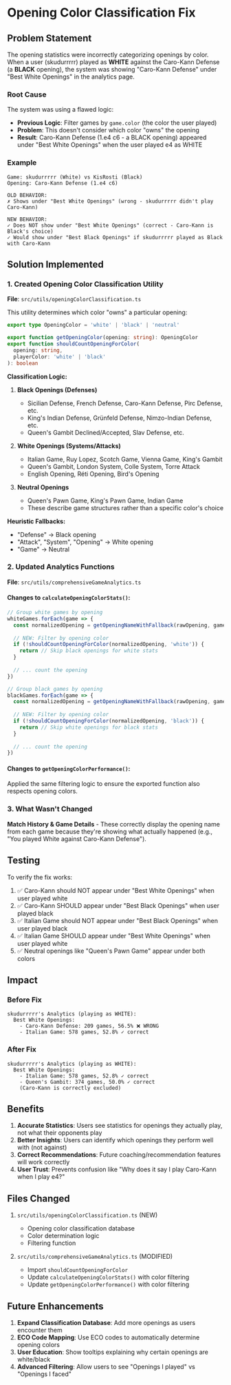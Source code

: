 # Opening Color Classification Fix

## Problem Statement

The opening statistics were incorrectly categorizing openings by color. When a user (skudurrrrr) played as **WHITE** against the Caro-Kann Defense (a **BLACK** opening), the system was showing "Caro-Kann Defense" under "Best White Openings" in the analytics page.

### Root Cause

The system was using a flawed logic:
- **Previous Logic**: Filter games by `game.color` (the color the user played)
- **Problem**: This doesn't consider which color "owns" the opening
- **Result**: Caro-Kann Defense (1.e4 c6 - a BLACK opening) appeared under "Best White Openings" when the user played e4 as WHITE

### Example

```
Game: skudurrrrr (White) vs KisRosti (Black)
Opening: Caro-Kann Defense (1.e4 c6)

OLD BEHAVIOR:
✗ Shows under "Best White Openings" (wrong - skudurrrrr didn't play Caro-Kann)

NEW BEHAVIOR:
✓ Does NOT show under "Best White Openings" (correct - Caro-Kann is Black's choice)
✓ Would show under "Best Black Openings" if skudurrrrr played as Black with Caro-Kann
```

## Solution Implemented

### 1. Created Opening Color Classification Utility

**File**: `src/utils/openingColorClassification.ts`

This utility determines which color "owns" a particular opening:

```typescript
export type OpeningColor = 'white' | 'black' | 'neutral'

export function getOpeningColor(opening: string): OpeningColor
export function shouldCountOpeningForColor(
  opening: string,
  playerColor: 'white' | 'black'
): boolean
```

**Classification Logic:**

1. **Black Openings (Defenses)**
   - Sicilian Defense, French Defense, Caro-Kann Defense, Pirc Defense, etc.
   - King's Indian Defense, Grünfeld Defense, Nimzo-Indian Defense, etc.
   - Queen's Gambit Declined/Accepted, Slav Defense, etc.

2. **White Openings (Systems/Attacks)**
   - Italian Game, Ruy Lopez, Scotch Game, Vienna Game, King's Gambit
   - Queen's Gambit, London System, Colle System, Torre Attack
   - English Opening, Réti Opening, Bird's Opening

3. **Neutral Openings**
   - Queen's Pawn Game, King's Pawn Game, Indian Game
   - These describe game structures rather than a specific color's choice

**Heuristic Fallbacks:**
- "Defense" → Black opening
- "Attack", "System", "Opening" → White opening
- "Game" → Neutral

### 2. Updated Analytics Functions

**File**: `src/utils/comprehensiveGameAnalytics.ts`

#### Changes to `calculateOpeningColorStats()`:

```typescript
// Group white games by opening
whiteGames.forEach(game => {
  const normalizedOpening = getOpeningNameWithFallback(rawOpening, game)
  
  // NEW: Filter by opening color
  if (!shouldCountOpeningForColor(normalizedOpening, 'white')) {
    return // Skip black openings for white stats
  }
  
  // ... count the opening
})

// Group black games by opening
blackGames.forEach(game => {
  const normalizedOpening = getOpeningNameWithFallback(rawOpening, game)
  
  // NEW: Filter by opening color
  if (!shouldCountOpeningForColor(normalizedOpening, 'black')) {
    return // Skip white openings for black stats
  }
  
  // ... count the opening
})
```

#### Changes to `getOpeningColorPerformance()`:

Applied the same filtering logic to ensure the exported function also respects opening colors.

### 3. What Wasn't Changed

**Match History & Game Details** - These correctly display the opening name from each game because they're showing what actually happened (e.g., "You played White against Caro-Kann Defense").

## Testing

To verify the fix works:

1. ✅ Caro-Kann should NOT appear under "Best White Openings" when user played white
2. ✅ Caro-Kann SHOULD appear under "Best Black Openings" when user played black
3. ✅ Italian Game should NOT appear under "Best Black Openings" when user played black
4. ✅ Italian Game SHOULD appear under "Best White Openings" when user played white
5. ✅ Neutral openings like "Queen's Pawn Game" appear under both colors

## Impact

### Before Fix
```
skudurrrrr's Analytics (playing as WHITE):
  Best White Openings:
    - Caro-Kann Defense: 209 games, 56.5% ❌ WRONG
    - Italian Game: 578 games, 52.8% ✓ correct
```

### After Fix
```
skudurrrrr's Analytics (playing as WHITE):
  Best White Openings:
    - Italian Game: 578 games, 52.8% ✓ correct
    - Queen's Gambit: 374 games, 50.0% ✓ correct
    (Caro-Kann is correctly excluded)
```

## Benefits

1. **Accurate Statistics**: Users see statistics for openings they actually play, not what their opponents play
2. **Better Insights**: Users can identify which openings they perform well with (not against)
3. **Correct Recommendations**: Future coaching/recommendation features will work correctly
4. **User Trust**: Prevents confusion like "Why does it say I play Caro-Kann when I play e4?"

## Files Changed

1. `src/utils/openingColorClassification.ts` (NEW)
   - Opening color classification database
   - Color determination logic
   - Filtering function

2. `src/utils/comprehensiveGameAnalytics.ts` (MODIFIED)
   - Import `shouldCountOpeningForColor`
   - Update `calculateOpeningColorStats()` with color filtering
   - Update `getOpeningColorPerformance()` with color filtering

## Future Enhancements

1. **Expand Classification Database**: Add more openings as users encounter them
2. **ECO Code Mapping**: Use ECO codes to automatically determine opening colors
3. **User Education**: Show tooltips explaining why certain openings are white/black
4. **Advanced Filtering**: Allow users to see "Openings I played" vs "Openings I faced"

